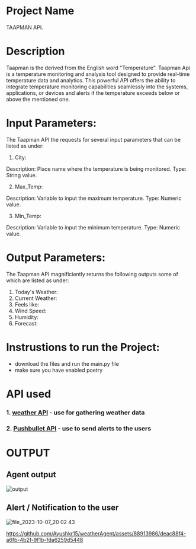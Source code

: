 # Project Name

TAAPMAN API.

# Description

Taapman is the derived from the English word "Temperature". Taapman Api is a temperature monitoring and analysis tool designed to provide real-time temperature data and analytics. This powerful API offers the ability to integrate temperature monitoring capabilities seamlessly into the systems, applications, or devices and alerts if the temperature exceeds below or above the mentioned one.

# Input Parameters:
The Taapman API the requests for several input parameters that can be listed as under:

1. City:

Description: Place name where the temperature is being monitored.
Type: String value.

2. Max_Temp:

Description: Variable to input the maximum temperature.
Type: Numeric value.

3. Min_Temp:

Description: Variable to input the minimum temperature.
Type: Numeric value.

# Output Parameters:

The Taapman API magnificiently returns the following outputs some of which are listed as under:

1. Today's Weather:
2. Current Weather:
3. Feels like:
4. Wind Speed:
5. Humidity:
6. Forecast:

# Instrustions to run the Project:
- download the files and run the main.py file
- make sure you have enabled poetry 

# API used
### 1. [weather API](https://www.weatherapi.com/docs/#apis-forecast) - use for gathering weather data
### 2. [Pushbullet API](https://www.pushbullet.com/) - use to send alerts to the users

# **OUTPUT**

## Agent output
![output](https://github.com/Ayushkr15/weatherAgent/assets/88913986/8c2483a3-33d2-4a04-b342-279bcdceb571)


## Alert / Notification to the user
![file_2023-10-07_20 02 43](https://github.com/Ayushkr15/weatherAgent/assets/88913986/10321549-fb4e-49ae-9794-1f846edd541c)


https://github.com/Ayushkr15/weatherAgent/assets/88913986/deac88f4-a6fb-4b2f-9f1b-fda6259d5448






